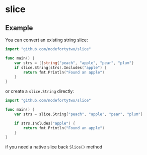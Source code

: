 # slice

## Example

You can convert an existing string slice:

```go
import "github.com/nodefortytwo/slice"

func main() {
    var strs = []string{"peach", "apple", "pear", "plum"}  
    if slice.String(strs).Includes("apple") {
        return fmt.Println("Found an apple")
    }
}
```

or create a `slice.String` directly:

```go
import "github.com/nodefortytwo/slice"

func main() {
    var strs = slice.String{"peach", "apple", "pear", "plum"}  

    if strs.Includes("apple") {
        return fmt.Println("Found an apple")
    }
}
```

if you need a native slice back `Slice()` method